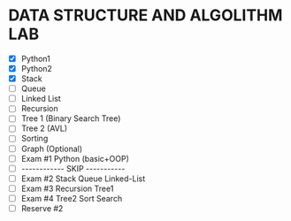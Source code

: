 # DATA STRUCTURE AND ALGOLITHM LAB
- [x] Python1
- [x] Python2
- [x] Stack
- [ ] Queue
- [ ] Linked List
- [ ] Recursion
- [ ] Tree 1 (Binary Search Tree)
- [ ] Tree 2 (AVL)
- [ ] Sorting
- [ ] Graph (Optional)
- [ ] Exam #1 Python (basic+OOP)
- [ ] ------------ SKIP -----------
- [ ] Exam #2 Stack Queue Linked-List
- [ ] Exam #3 Recursion Tree1
- [ ] Exam #4 Tree2 Sort Search
- [ ] Reserve #2